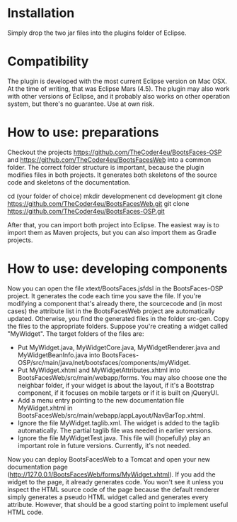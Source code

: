 # Installation
Simply drop the two jar files into the plugins folder of Eclipse.

# Compatibility
The plugin is developed with the most current Eclipse version on Mac OSX. At the time of writing, that was Eclipse Mars (4.5). The plugin may also work with other versions of Eclipse, and it probably also works on other operation system, but there's no guarantee. Use at own risk.

# How to use: preparations
Checkout the projects https://github.com/TheCoder4eu/BootsFaces-OSP and https://github.com/TheCoder4eu/BootsFacesWeb into a common folder. The correct folder structure is important, because the plugin modifies files in both projects. It generates both skeletons of the source code and skeletons of the documentation.

cd (your folder of choice)
mkdir developmenent
cd development
git clone https://github.com/TheCoder4eu/BootsFacesWeb.git
git clone https://github.com/TheCoder4eu/BootsFaces-OSP.git

After that, you can import both project into Eclipse. The easiest way is to import them as Maven projects, but you can also import them as Gradle projects.

# How to use: developing components
Now you can open the file xtext/BootsFaces.jsfdsl in the BootsFaces-OSP project. It generates the code each time you save the file. If you're modifying a component that's already there, the sourcecode and (in most cases) the attribute list in the BootsFacesWeb project are automatically updated. Otherwise, you find the generated files in the folder src-gen. Copy the files to the appropriate folders. Suppose you're creating a widget called "MyWidget". The target folders of the files are:

* Put MyWidget.java, MyWidgetCore.java, MyWidgetRenderer.java and MyWidgetBeanInfo.java into BootsFaces-OSP/src/main/java/net/bootsfaces/components/myWidget.
* Put MyWidget.xhtml and MyWidgetAttributes.xhtml into BootsFacesWeb/src/main/webapp/forms. You may also choose one the neighbar folder, if your widget is about the layout, if it's a Bootstrap component, if it focuses on mobile targets or if it is built on jQueryUI.
* Add a menu entry pointing to the new documentation file MyWidget.xhtml in BootsFacesWeb/src/main/webapp/appLayout/NavBarTop.xhtml.
* Ignore the file MyWidget.taglib.xml. The widget is added to the taglib automatically. The partial taglib file was needed in earlier versions.
* Ignore the file MyWidgetTest.java. This file will (hopefully) play an important role in future versions. Currently, it's not needed.

Now you can deploy BootsFacesWeb to a Tomcat and open your new documentation page (http://127.0.0.1/BootsFacesWeb/forms/MyWidget.xhtml). If you add the widget to the page, it already generates code. You won't see it unless you inspect the HTML source code of the page because the default renderer simply generates a pseudo HTML widget called <MyWidget> and generates every attribute. However, that should be a good starting point to implement useful HTML code.